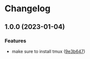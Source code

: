 # Changelog

## 1.0.0 (2023-01-04)


### Features

* make sure to install tmux ([9e3b647](https://github.com/rolehippie/base/commit/9e3b6476c807eabc18f969bf632f4c82f20377a6))
